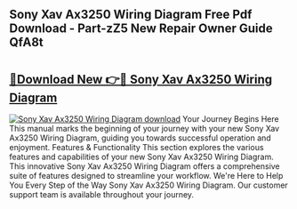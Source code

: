## Sony Xav Ax3250 Wiring Diagram Free Pdf Download - Part-zZ5 New Repair Owner Guide QfA8t

# <h2><a href="http://dfk0mpo.blite.top/?on=Sony+Xav+Ax3250+Wiring+Diagram">🔗Download New 👉🔴 Sony Xav Ax3250 Wiring Diagram</a></h2>

[![Sony Xav Ax3250 Wiring Diagram download](https://i.imgur.com/lujVjoI.png)](http://dfk0mpo.blite.top/?on=Sony+Xav+Ax3250+Wiring+Diagram)
Your Journey Begins Here This manual marks the beginning of your journey with your new Sony Xav Ax3250 Wiring Diagram, guiding you towards successful operation and enjoyment. Features & Functionality This section explores the various features and capabilities of your new Sony Xav Ax3250 Wiring Diagram. This innovative Sony Xav Ax3250 Wiring Diagram offers a comprehensive suite of features designed to streamline your workflow. We're Here to Help You Every Step of the Way Sony Xav Ax3250 Wiring Diagram. Our customer support team is available throughout your journey.
